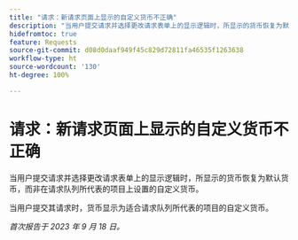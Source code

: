 ```yaml
---
title: "请求：新请求页面上显示的自定义货币不正确"
description: "当用户提交请求并选择更改请求表单上的显示逻辑时，所显示的货币恢复为默认货币，而非在请求队列所代表的项目上设置的自定义货币。"
hidefromtoc: true
feature: Requests
source-git-commit: d08d0daaf949f45c829d72811fa46535f1263638
workflow-type: ht
source-wordcount: '130'
ht-degree: 100%

---
```



# 请求：新请求页面上显示的自定义货币不正确

当用户提交请求并选择更改请求表单上的显示逻辑时，所显示的货币恢复为默认货币，而非在请求队列所代表的项目上设置的自定义货币。

当用户提交其请求时，货币显示为适合请求队列所代表的项目的自定义货币。

_首次报告于 2023 年 9 月 18 日。_
